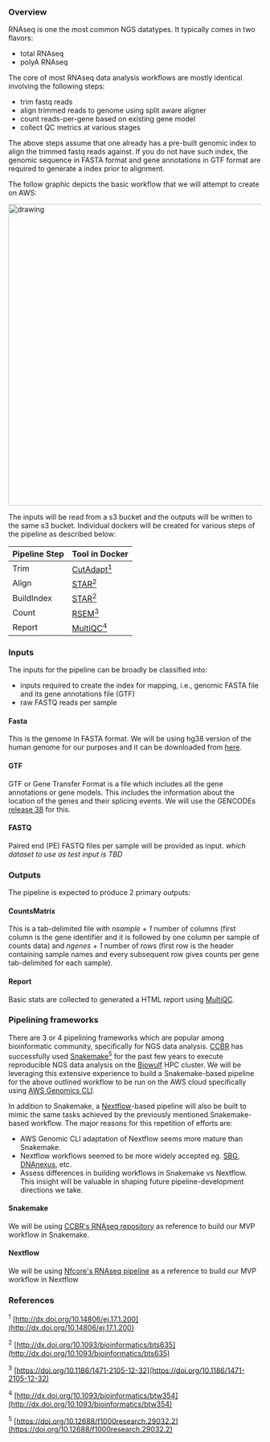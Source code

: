 ### Overview

RNAseq is one the most common NGS datatypes. It typically comes in two flavors:

- total RNAseq
- polyA RNAseq

The core of most RNAseq data analysis workflows are mostly identical involving the following steps:

- trim fastq reads
- align trimmed reads to genome using split aware aligner
- count reads-per-gene based on existing gene model
- collect QC metrics at various stages 

The above steps assume that one already has a pre-built genomic index to align the trimmed fastq reads against. If you do not have such index, the genomic sequence in FASTA format and gene annotations in GTF format are required to generate a index prior to alignment.

The follow graphic depicts the basic workflow that we will attempt to create on AWS:
<!-- ![diagram](https://i.imgur.com/Rh95JU9.png =250x) -->
<img src="https://i.imgur.com/Rh95JU9.png" alt="drawing" width="600"/>

The inputs will be read from a s3 bucket and the outputs will be written to the same s3 bucket. Individual dockers will be created for various steps of the pipeline as described below:

| Pipeline Step | Tool in Docker |
| ------------- | -------------- |
| Trim          | [CutAdapt<sup>1</sup>](https://cutadapt.readthedocs.io/)       |
| Align         | [STAR<sup>2</sup>](https://github.com/alexdobin/STAR/blob/master/doc/STARmanual.pdf)           |
| BuildIndex    | [STAR<sup>2</sup>](https://github.com/alexdobin/STAR/blob/master/doc/STARmanual.pdf)           |
| Count         | [RSEM<sup>3</sup>](https://github.com/deweylab/RSEM#readme-for-rsem)           |
| Report        | [MultiQC<sup>4</sup>](https://multiqc.info/)        |

### Inputs

The inputs for the pipeline can be broadly be classified into:

- inputs required to create the index for mapping, i.e., genomic FASTA file and its gene annotations file (GTF)
- raw FASTQ reads per sample

#### Fasta

This is the genome in FASTA format. We will be using hg38 version of the human genome for our purposes and it can be downloaded from [here](https://ftp.ebi.ac.uk/pub/databases/gencode/Gencode_human/release_38/GRCh38.primary_assembly.genome.fa.gz).

#### GTF

GTF or Gene Transfer Format is a file which includes all the gene annotations or gene models. This includes the information about the location of the genes and their splicing events. We will use the GENCODEs [release 38](https://ftp.ebi.ac.uk/pub/databases/gencode/Gencode_human/release_38/gencode.v38.annotation.gtf.gz) for this.

#### FASTQ

Paired end (PE) FASTQ files per sample will be provided as input. _which dataset to use as test input is TBD_

### Outputs

The pipeline is expected to produce 2 primary outputs:

#### CountsMatrix

This is a tab-delimited file with _nsample + 1_ number of columns (first column is the gene identifier and it is followed by one column per sample of counts data) and _ngenes + 1_ number of rows (first row is the header containing sample names and every subsequent row gives counts per gene tab-delimited for each sample).

#### Report

Basic stats are collected to generated a HTML report using [MultiQC](https://multiqc.info/).


### Pipelining frameworks

There are 3 or 4 pipelining frameworks which are popular among bioinformatic community, specifically for NGS data analysis. [CCBR](https://github.com/CCBR) has successfully used [Snakemake<sup>5</sup>](https://snakemake.readthedocs.io/en/stable/) for the past few years to execute reproducible NGS data analysis on the [Biowulf](https://hpc.nih/gov) HPC cluster. We will be leveraging this extensive experience to build a Snakemake-based pipeline for the above outlined workflow to be run on the AWS cloud specifically using [AWS Genomics CLI](https://aws.amazon.com/genomics-cli/).

In addition to Snakemake, a [Nextflow](https://www.nextflow.io/)-based pipeline will also be built to mimic the same tasks achieved by the previously mentioned Snakemake-based workflow. The major reasons for this repetition of efforts are:

- AWS Genomic CLI adaptation of Nextflow seems more mature than Snakemake.
- Nextflow workflows seemed to be more widely accepted eg. [SBG](https://www.sevenbridges.com/press/releases/seven-bridges-expands-platform-to-support-execution-of-nextflow-and-wdl-workflows/), [DNAnexus](https://documentation.dnanexus.com/developer/workflows/importing-workflows), etc.
- Assess differences in building workflows in Snakemake vs Nextflow. This insight will be valuable in shaping future pipeline-development directions we take.

#### Snakemake

We will be using [CCBR's RNAseq repository](https://github.com/CCBR/RNA-seek) as reference to build our MVP workflow in Snakemake.

#### Nextflow

We will be using [Nfcore's RNAseq pipeline](https://nf-co.re/rnaseq) as a reference to build our MVP workflow in Nextflow


### References

<sup>1</sup> [http://dx.doi.org/10.14806/ej.17.1.200](http://dx.doi.org/10.14806/ej.17.1.200)

<sup>2</sup> [http://dx.doi.org/10.1093/bioinformatics/bts635](http://dx.doi.org/10.1093/bioinformatics/bts635)

<sup>3</sup> [https://doi.org/10.1186/1471-2105-12-32](https://doi.org/10.1186/1471-2105-12-32)

<sup>4</sup> [http://dx.doi.org/10.1093/bioinformatics/btw354](http://dx.doi.org/10.1093/bioinformatics/btw354)

<sup>5</sup> [https://doi.org/10.12688/f1000research.29032.2](https://doi.org/10.12688/f1000research.29032.2)